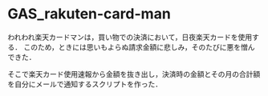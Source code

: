 # GAS_rakuten-card-man
われわれ楽天カードマンは，買い物での決済において，日夜楽天カードを使用する．
このため，ときには思いもよらぬ請求金額に悲しみ，そのたびに悪を憎んできた．

そこで楽天カード使用速報から金額を抜き出し，決済時の金額とその月の合計額を自分にメールで通知するスクリプトを作った．
